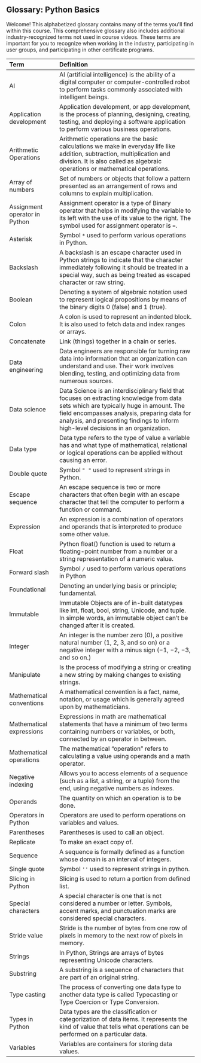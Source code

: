 ## Glossary: Python Basics

Welcome! This alphabetized glossary contains many of the terms you'll find within this course. This comprehensive glossary also includes additional industry-recognized terms not used in course videos. These terms are important for you to recognize when working in the industry, participating in user groups, and participating in other certificate programs.

| Term                          | Definition                                                                                                                                                                                                                                                                  |
|:------------------------------|:----------------------------------------------------------------------------------------------------------------------------------------------------------------------------------------------------------------------------------------------------------------------------|
| AI                            | AI (artificial intelligence) is the ability of a digital computer or computer-controlled robot to perform tasks commonly associated with intelligent beings.                                                                                                                |
| Application development       | Application development, or app development, is the process of planning, designing, creating, testing, and deploying a software application to perform various business operations.                                                                                         |
| Arithmetic Operations         | Arithmetic operations are the basic calculations we make in everyday life like addition, subtraction, multiplication and division. It is also called as algebraic operations or mathematical operations.                                                                    |
| Array of numbers              | Set of numbers or objects that follow a pattern presented as an arrangement of rows and columns to explain multiplication.                                                                                                                                                  |
| Assignment operator in Python | Assignment operator is a type of Binary operator that helps in modifying the variable to its left with the use of its value to the right. The symbol used for assignment operator is `=`.                                                                                   |
| Asterisk                      | Symbol `*` used to perform various operations in Python.                                                                                                                                                                                                                    |
| Backslash                     | A backslash is an escape character used in Python strings to indicate that the character immediately following it should be treated in a special way, such as being treated as escaped character or raw string.                                                             |
| Boolean                       | Denoting a system of algebraic notation used to represent logical propositions by means of the binary digits 0 (false) and 1 (true).                                                                                                                                        |
| Colon                         | A colon is used to represent an indented block. It is also used to fetch data and index ranges or arrays.                                                                                                                                                                   |
| Concatenate                   | Link (things) together in a chain or series.                                                                                                                                                                                                                                |
| Data engineering              | Data engineers are responsible for turning raw data into information that an organization can understand and use. Their work involves blending, testing, and optimizing data from numerous sources.                                                                         |
| Data science                  | Data Science is an interdisciplinary field that focuses on extracting knowledge from data sets which are typically huge in amount. The field encompasses analysis, preparing data for analysis, and presenting findings to inform high-level decisions in an organization.  |
| Data type                     | Data type refers to the type of value a variable has and what type of mathematical, relational or logical operations can be applied without causing an error.                                                                                                               |
| Double quote                  | Symbol `" "` used to represent strings in Python.                                                                                                                                                                                                                           |
| Escape sequence               | An escape sequence is two or more characters that often begin with an escape character that tell the computer to perform a function or command.                                                                                                                             |
| Expression                    | An expression is a combination of operators and operands that is interpreted to produce some other value.                                                                                                                                                                   |
| Float                         | Python float() function is used to return a floating-point number from a number or a string representation of a numeric value.                                                                                                                                              |
| Forward slash                 | Symbol `/` used to perform various operations in Python                                                                                                                                                                                                                     |
| Foundational                  | Denoting an underlying basis or principle; fundamental.                                                                                                                                                                                                                     |
| Immutable                     | Immutable Objects are of in-built datatypes like int, float, bool, string, Unicode, and tuple. In simple words, an immutable object can’t be changed after it is created.                                                                                                   |
| Integer                       | An integer is the number zero (0), a positive natural number (1, 2, 3, and so on) or a negative integer with a minus sign (−1, −2, −3, and so on.)                                                                                                                          |
| Manipulate                    | Is the process of modifying a string or creating a new string by making changes to existing strings.                                                                                                                                                                        |
| Mathematical conventions      | A mathematical convention is a fact, name, notation, or usage which is generally agreed upon by mathematicians.                                                                                                                                                             |
| Mathematical expressions      | Expressions in math are mathematical statements that have a minimum of two terms containing numbers or variables, or both, connected by an operator in between.                                                                                                             |
| Mathematical operations       | The mathematical “operation” refers to calculating a value using operands and a math operator.                                                                                                                                                                              |
| Negative indexing             | Allows you to access elements of a sequence (such as a list, a string, or a tuple) from the end, using negative numbers as indexes.                                                                                                                                         |
| Operands                      | The quantity on which an operation is to be done.                                                                                                                                                                                                                           |
| Operators in Python           | Operators are used to perform operations on variables and values.                                                                                                                                                                                                           |
| Parentheses                   | Parentheses is used to call an object.                                                                                                                                                                                                                                      |
| Replicate                     | To make an exact copy of.                                                                                                                                                                                                                                                   |
| Sequence                      | A sequence is formally defined as a function whose domain is an interval of integers.                                                                                                                                                                                       |
| Single quote                  | Symbol `''` used to represent strings in python.                                                                                                                                                                                                                            |
| Slicing in Python             | Slicing is used to return a portion from defined list.                                                                                                                                                                                                                      |
| Special characters            | A special character is one that is not considered a number or letter. Symbols, accent marks, and punctuation marks are considered special characters.                                                                                                                       |
| Stride value                  | Stride is the number of bytes from one row of pixels in memory to the next row of pixels in memory.                                                                                                                                                                         |
| Strings                       | In Python, Strings are arrays of bytes representing Unicode characters.                                                                                                                                                                                                     |
| Substring                     | A substring is a sequence of characters that are part of an original string.                                                                                                                                                                                                |
| Type casting                  | The process of converting one data type to another data type is called Typecasting or Type Coercion or Type Conversion.                                                                                                                                                     |
| Types in Python               | Data types are the classification or categorization of data items. It represents the kind of value that tells what operations can be performed on a particular data.                                                                                                        |
| Variables                     | Variables are containers for storing data values.                                                                                                                                                                                                                           |